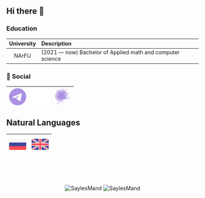 ## Hi there 👋

<!--
**SaylesMand/SaylesMand** is a ✨ _special_ ✨ repository because its `README.md` (this file) appears on your GitHub profile.

Here are some ideas to get you started:

- 🔭 I’m currently working on ...
- 🌱 I’m currently learning ...
- 👯 I’m looking to collaborate on ...
- 🤔 I’m looking for help with ...
- 💬 Ask me about ...
- 📫 How to reach me: ...
- 😄 Pronouns: ...
- ⚡ Fun fact: ...
-->

### Education
|University|Description|
|:----:|:-----|
|NArFU| (2021  — now) Bachelor of Applied math and computer science|

<!--
### My CV's

I'll add later
<p align="center">
  
|Backend|ML|
|:----:|:-----:|
|<p align="center"><a href="./CV/DenisZakharov-CV-August-2024-Backend.pdf"><img align="center" width="45px" src="resources/cv.svg" class="tokyonight"/></p></a>|<p align="center"><img align="center" width="45px" src="resources/cv.svg" class="tokyonight"/></p>|

</p align="center">
-->

### 💬 Social
| <a href="https://t.me/matvienko_d"><img align="center" width="45px" src="resources/social/telegram.svg" class="tokyonight"/></a>  | <a href="https://arkhangelsk.hh.ru/resume/83931ed0ff0bf73eef0039ed1f694f564b5052"><img align="center" width="45px" src="resources/social/hh.png" class="tokyonight"/></a>|<a href="https://career.habr.com/saylesmand"><img align="center" width="45px" src="resources/social/habr.svg" class="tokyonight"/>
|----|----|----|

<!--
- 🔭 I’m currently working on ...
- 🌱 I’m currently learning ...
- 👯 I’m looking to collaborate on ...
- 🤔 I’m looking for help with ...
- 💬 Ask me about ...
- 📫 How to reach me: ...
- 😄 Pronouns: ...
- ⚡ Fun fact: ...
-->
## Natural Languages
<p align="center">

|<a title="С2"><img align="center" width="45px" src="resources/natural-languages/russian.png"/></a>|<a title="С1"><img align="center" width="45px" src="resources/natural-languages/english.png"/></a>|
|:----:|:----:|

<br />
<br />
<br />

</p>
<p align="center">
  <img align="center" src="https://github-readme-stats.vercel.app/api?username=SaylesMand&theme=tokyonight&show_icons=true" alt="SaylesMand" />
  <img align="center" src="https://github-readme-stats.vercel.app/api/top-langs/?username=SaylesMand&theme=tokyonight&layout=compact" alt="SaylesMand" />  
</p>
